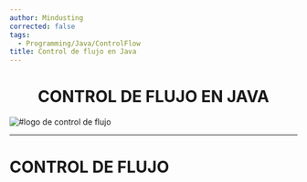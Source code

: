 ```yaml
---
author: Mindusting
corrected: false
tags:
  - Programming/Java/ControlFlow
title: Control de flujo en Java
---
```


<h1 align="center">CONTROL DE FLUJO EN JAVA</h1>

![#logo de control de flujo]()

---

# CONTROL DE FLUJO
